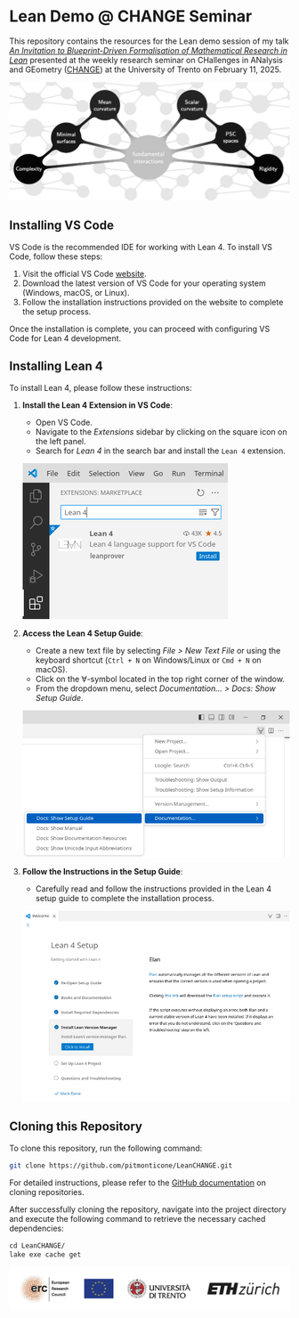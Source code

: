 # Lean Demo @ CHANGE Seminar

This repository contains the resources for the Lean demo session of my talk [*An Invitation to Blueprint-Driven Formalisation of Mathematical Research in Lean*](https://pitmonticone.github.io/Talks/2025/CHANGE/index.html) presented at the weekly research seminar on CHallenges in ANalysis and GEometry ([CHANGE](https://mbschulz.github.io/change_seminar)) at the University of Trento on February 11, 2025.

[![CHANGE](images/logo.png)](https://r1.unitn.it/change/)

## Installing VS Code

VS Code is the recommended IDE for working with Lean 4. To install VS Code, follow these steps:

1. Visit the official VS Code [website](https://code.visualstudio.com).
2. Download the latest version of VS Code for your operating system (Windows, macOS, or Linux).
3. Follow the installation instructions provided on the website to complete the setup process.

Once the installation is complete, you can proceed with configuring VS Code for Lean 4 development.

## Installing Lean 4

To install Lean 4, please follow these instructions:

1. **Install the Lean 4 Extension in VS Code**:
   - Open VS Code.
   - Navigate to the *Extensions* sidebar by clicking on the square icon on the left panel.
   - Search for *Lean 4* in the search bar and install the `Lean 4` extension.

   ![Installing the vscode-lean4 extension](images/code-ext.png)

2. **Access the Lean 4 Setup Guide**:
   - Create a new text file by selecting *File > New Text File* or using the keyboard shortcut (`Ctrl + N` on Windows/Linux or `Cmd + N` on macOS).
   - Click on the $\forall$-symbol located in the top right corner of the window.
   - From the dropdown menu, select *Documentation… > Docs: Show Setup Guide*.

   ![Docs: Show Setup Guide](images/show-setup-guide.png)

3. **Follow the Instructions in the Setup Guide**:
   - Carefully read and follow the instructions provided in the Lean 4 setup guide to complete the installation process.

   ![Setup Guide](images/setup_guide.png)

## Cloning this Repository

To clone this repository, run the following command:

```bash
git clone https://github.com/pitmonticone/LeanCHANGE.git
```

For detailed instructions, please refer to the [GitHub documentation](https://docs.github.com/en/repositories/creating-and-managing-repositories/cloning-a-repository)
on cloning repositories.

After successfully cloning the repository, navigate into the project directory and
execute the following command to retrieve the necessary cached dependencies:

```
cd LeanCHANGE/
lake exe cache get
```

![Institutions](images/institutions.png)
